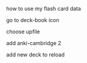 how to use my flash card data

go to deck-book icon

choose upfile

add anki-cambridge 2

add new deck to reload
